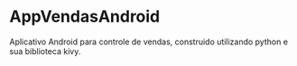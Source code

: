 # AppVendasAndroid
Aplicativo Android para controle de vendas, construido utilizando python e sua biblioteca kivy. 
